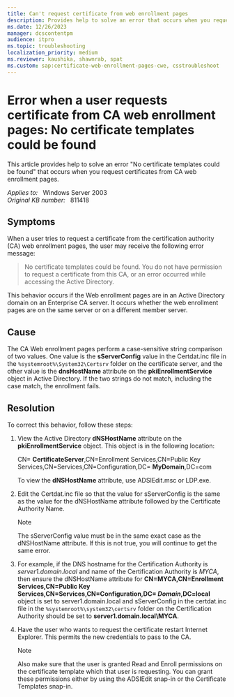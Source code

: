 ```yaml
---
title: Can't request certificate from web enrollment pages
description: Provides help to solve an error that occurs when you request certificates from CA Web enrollment pages.
ms.date: 12/26/2023
manager: dcscontentpm
audience: itpro
ms.topic: troubleshooting
localization_priority: medium
ms.reviewer: kaushika, shawnrab, spat
ms.custom: sap:certificate-web-enrollment-pages-cwe, csstroubleshoot
---
```

# Error when a user requests certificate from CA web enrollment pages: No certificate templates could be found

This article provides help to solve an error "No certificate templates could be found" that occurs when you request certificates from CA web enrollment pages.

_Applies to:_ &nbsp; Windows Server 2003  
_Original KB number:_ &nbsp; 811418

## Symptoms

When a user tries to request a certificate from the certification authority (CA) web enrollment pages, the user may receive the following error message:

> No certificate templates could be found. You do not have permission to request a certificate from this CA, or an error occurred while accessing the Active Directory.

This behavior occurs if the Web enrollment pages are in an Active Directory domain on an Enterprise CA server. It occurs whether the web enrollment pages are on the same server or on a different member server.

## Cause

The CA Web enrollment pages perform a case-sensitive string comparison of two values. One value is the **sServerConfig** value in the Certdat.inc file in the `%systemroot%\System32\Certsrv` folder on the certificate server, and the other value is the **dnsHostName** attribute on the **pkiEnrollmentService** object in Active Directory. If the two strings do not match, including the case match, the enrollment fails.

## Resolution

To correct this behavior, follow these steps:

1. View the Active Directory **dNSHostName** attribute on the **pkiEnrollmentService** object. This object is in the following location:

    CN= **CertificateServer**,CN=Enrollment Services,CN=Public Key Services,CN=Services,CN=Configuration,DC= **MyDomain**,DC=com

    To view the **dNSHostName** attribute, use ADSIEdit.msc or LDP.exe.

2. Edit the Certdat.inc file so that the value for sServerConfig is the same as the value for the dNSHostName attribute followed by the Certificate Authority Name.

    > [!NOTE]
    > The sServerConfig value must be in the same exact case as the dNSHostName attribute. If this is not true, you will continue to get the same error.

3. For example, if the DNS hostname for the Certification Authority is *server1.domain.local* and name of the Certification Authority is *MYCA*, then ensure the dNSHostName attribute for **CN=MYCA,CN=Enrollment Services,CN=Public Key Services,CN=Services,CN=Configuration,DC= *Domain*,DC=local** object is set to server1.domain.local and sServerConfig in the certdat.inc file in the `%systemroot%\system32\certsrv` folder on the Certification Authority should be set to **server1.domain.local\MYCA**.

4. Have the user who wants to request the certificate restart Internet Explorer. This permits the new credentials to pass to the CA.

    > [!NOTE]
    > Also make sure that the user is granted Read and Enroll permissions on the certificate template which that user is requesting. You can grant these permissions either by using the ADSIEdit snap-in or the Certificate Templates snap-in.
